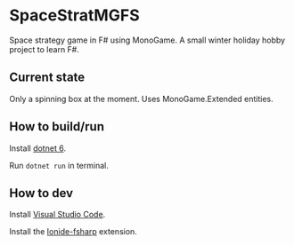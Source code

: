 # SpaceStratMGFS
Space strategy game in F# using MonoGame.
A small winter holiday hobby project to learn F#.

## Current state

Only a spinning box at the moment.
Uses MonoGame.Extended entities.

## How to build/run

Install [dotnet 6](https://dotnet.microsoft.com/en-us/download/dotnet/6.0).

Run ``` dotnet run ``` in terminal.

## How to dev

Install [Visual Studio Code](https://code.visualstudio.com/Download).

Install the [Ionide-fsharp](https://marketplace.visualstudio.com/items?itemName=Ionide.Ionide-fsharp) extension.

